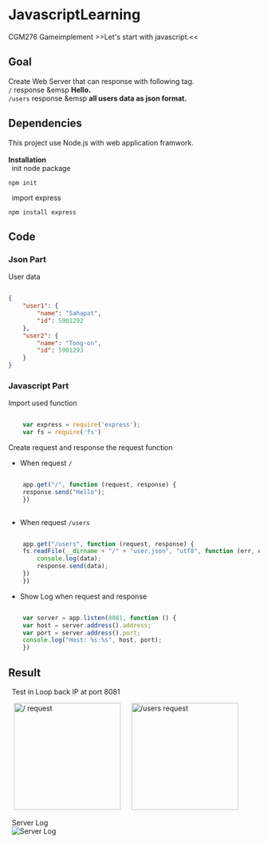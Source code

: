 # JavascriptLearning
CGM276 Gameimplement >>Let's start with javascript.<<
## Goal
Create Web Server that can response with following tag.<br>
`/` response &emsp **Hello.** <br>
`/users` response &emsp **all users data as json format.** <br>

## Dependencies
This project use Node.js with web application framwork.<br>
<br>
**Installation**<br>
&ensp;init node package <br/>
```
npm init 
```
&ensp;import express<br> 
```
npm install express
```
## Code

### Json Part
User data<br>

```json

{
    "user1": {
        "name": "Sahapat",
        "id": 5901292
    },
    "user2": {
        "name": "Tong-on",
        "id": 5901293
    }
}

```

### Javascript Part

Import used function<br>

```javascript

    var express = require('express');
    var fs = require('fs')

```

Create request and response the request function<br>
- When request `/`
```javascript

    app.get("/", function (request, response) {
    response.send("Hello");
    })
    
```
- When request `/users`
```javascript

    app.get("/users", function (request, response) {
    fs.readFile(__dirname + "/" + "user.json", "utf8", function (err, data) {
        console.log(data);
        response.send(data);
    })
    })

```
- Show Log when request and response
```javascript

    var server = app.listen(8081, function () {
    var host = server.address().address;
    var port = server.address().port;
    console.log("Host: %s:%s", host, port);
    })

```

## Result
&ensp;Test in Loop back IP at port 8081
<p float="left">
    &ensp;
    <img src="https://github.com/Sahapat/JavascriptLearning/blob/master/DescriptionImages/ServerResponse_1.PNG" alt="/ request" height="214"/>
    &emsp;
    <img src="https://github.com/Sahapat/JavascriptLearning/blob/master/DescriptionImages/ServerResponse_2.PNG" alt="/users request"height="214"/>
</p>
&ensp;Server Log <br>
&ensp;<img src="https://github.com/Sahapat/JavascriptLearning/blob/master/DescriptionImages/ServerLog.PNG" alt="Server Log">
